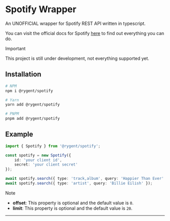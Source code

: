 # Spotify Wrapper

An UNOFFICIAL wrapper for Spotify REST API written in typescript.

You can visit the official docs for Spotify [here][spotify docs] to find out everything you can do.

> [!IMPORTANT]
>
> This project is still under development, not everything supported yet.

## Installation

```sh
# NPM
npm i @rygent/spotify

# Yarn
yarn add @rygent/spotify

# PNPM
pnpm add @rygent/spotify
```

## Example

```ts
import { Spotify } from '@rygent/spotify';

const spotify = new Spotify({
    id: 'your client id',
    secret: 'your client secret'
});

await spotify.search({ type: 'track,album', query: 'Happier Than Ever' });
await spotify.search({ type: 'artist', query: 'Billie Eilish' });
```

> [!NOTE]
>
> -   **offset**: This property is optional and the default value is `0`.
> -   **limit**: This property is optional and the default value is `20`.

---

<!-- LINKS -->

[spotify docs]: https://developer.spotify.com/documentation/web-api
